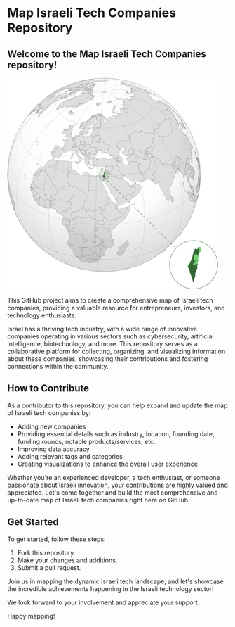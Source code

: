 # Map Israeli Tech Companies Repository

## Welcome to the Map Israeli Tech Companies repository!

![Israeli Tech Companies Map](map_image.jpg)

This GitHub project aims to create a comprehensive map of Israeli tech companies, providing a valuable resource for entrepreneurs, investors, and technology enthusiasts. 

Israel has a thriving tech industry, with a wide range of innovative companies operating in various sectors such as cybersecurity, artificial intelligence, biotechnology, and more. This repository serves as a collaborative platform for collecting, organizing, and visualizing information about these companies, showcasing their contributions and fostering connections within the community.

## How to Contribute

As a contributor to this repository, you can help expand and update the map of Israeli tech companies by:

- Adding new companies
- Providing essential details such as industry, location, founding date, funding rounds, notable products/services, etc.
- Improving data accuracy
- Adding relevant tags and categories
- Creating visualizations to enhance the overall user experience

Whether you're an experienced developer, a tech enthusiast, or someone passionate about Israeli innovation, your contributions are highly valued and appreciated. Let's come together and build the most comprehensive and up-to-date map of Israeli tech companies right here on GitHub.

## Get Started

To get started, follow these steps:

1. Fork this repository.
2. Make your changes and additions.
3. Submit a pull request.

Join us in mapping the dynamic Israeli tech landscape, and let's showcase the incredible achievements happening in the Israeli technology sector!

We look forward to your involvement and appreciate your support.

Happy mapping!
